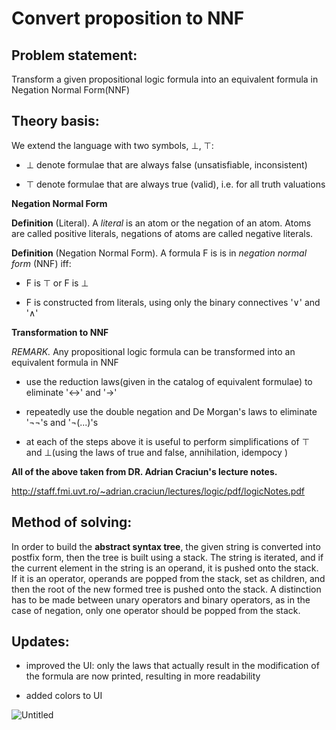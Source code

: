 # Convert proposition to NNF

## Problem statement:

Transform a given propositional logic formula into an equivalent formula in Negation Normal Form(NNF)

## Theory basis:

We extend the language with two symbols, ⊥, ⊤:

* ⊥ denote formulae that are always false (unsatisfiable, inconsistent)

* ⊤ denote formulae that are always true (valid), i.e. for all truth valuations

**Negation Normal Form**

**Definition** (Literal). 
A *literal* is an atom or the negation of an atom. Atoms are called positive literals, negations of atoms are called negative literals.

**Definition** (Negation Normal Form).
A formula F is is in *negation normal form* (NNF) iff:

* F is ⊤ or F is ⊥

* F is constructed from literals, using only the binary connectives '∨' and '∧'

**Transformation to NNF**

*REMARK.* Any propositional logic formula can be transformed into an equivalent formula in NNF

* use the reduction laws(given in the catalog of equivalent formulae) to eliminate '↔' and '→'

* repeatedly use the double negation and De Morgan's laws to eliminate '¬¬'s and '¬(...)'s

* at each of the steps above it is useful to perform simplifications of ⊤ and ⊥(using the laws of true and false, annihilation, idempocy )

**All of the above taken from DR. Adrian Craciun's lecture notes.**

http://staff.fmi.uvt.ro/~adrian.craciun/lectures/logic/pdf/logicNotes.pdf

## Method of solving:

In order to build the **abstract syntax tree**, the given string is converted into postfix form, then the tree is built using a stack. The string is iterated, 
and if the current element in the string is an operand, it is pushed onto the stack. If it is an operator, operands are popped from the stack, set as children,
and then the root of the new formed tree is pushed onto the stack. A distinction has to be made between unary operators and binary operators, as in the case of
negation, only one operator should be popped from the stack.


## Updates:

* improved the UI: only the laws that actually result in the modification of the formula are now printed, resulting in more readability

* added colors to UI

![Untitled](https://user-images.githubusercontent.com/51800513/69422780-42956d80-0d2d-11ea-8b5d-e94be2dea6d1.png)
